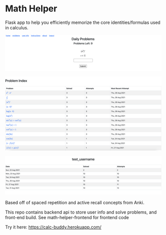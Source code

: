 # Math Helper

Flask app to help you efficiently memorize the core identities/formulas used in calculus.

![Image of Main Page](https://github.com/sumitde22/math-helper-backend/blob/main/homepage.png)

![Image of Problem Index](https://github.com/sumitde22/math-helper-backend/blob/main/index.png)

![Image of User Statistics](https://github.com/sumitde22/math-helper-backend/blob/main/userStats.png)

Based off of spaced repetition and active recall concepts from Anki. 

This repo contains backend api to store user info and solve problems, and front-end build. See math-helper-frontend for frontend code

Try it here: https://calc-buddy.herokuapp.com/
